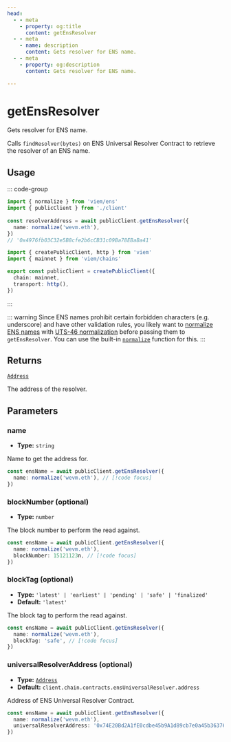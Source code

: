 ```yaml
---
head:
  - - meta
    - property: og:title
      content: getEnsResolver
  - - meta
    - name: description
      content: Gets resolver for ENS name.
  - - meta
    - property: og:description
      content: Gets resolver for ENS name.

---
```


# getEnsResolver

Gets resolver for ENS name.

Calls `findResolver(bytes)` on ENS Universal Resolver Contract to retrieve the resolver of an ENS name.

## Usage

::: code-group

```ts [example.ts]
import { normalize } from 'viem/ens'
import { publicClient } from './client'
 
const resolverAddress = await publicClient.getEnsResolver({
  name: normalize('wevm.eth'),
})
// '0x4976fb03C32e5B8cfe2b6cCB31c09Ba78EBaBa41'
```

```ts [client.ts]
import { createPublicClient, http } from 'viem'
import { mainnet } from 'viem/chains'

export const publicClient = createPublicClient({
  chain: mainnet,
  transport: http(),
})
```

:::

::: warning
Since ENS names prohibit certain forbidden characters (e.g. underscore) and have other validation rules, you likely want to [normalize ENS names](https://docs.ens.domains/contract-api-reference/name-processing#normalising-names) with [UTS-46 normalization](https://unicode.org/reports/tr46) before passing them to `getEnsResolver`. You can use the built-in [`normalize`](/docs/ens/utilities/normalize) function for this.
:::

## Returns

[`Address`](/docs/glossary/types#address)

The address of the resolver.

## Parameters

### name

- **Type:** `string`

Name to get the address for.

```ts
const ensName = await publicClient.getEnsResolver({
  name: normalize('wevm.eth'), // [!code focus]
})
```

### blockNumber (optional)

- **Type:** `number`

The block number to perform the read against.

```ts
const ensName = await publicClient.getEnsResolver({
  name: normalize('wevm.eth'),
  blockNumber: 15121123n, // [!code focus]
})
```

### blockTag (optional)

- **Type:** `'latest' | 'earliest' | 'pending' | 'safe' | 'finalized'`
- **Default:** `'latest'`

The block tag to perform the read against.

```ts
const ensName = await publicClient.getEnsResolver({
  name: normalize('wevm.eth'),
  blockTag: 'safe', // [!code focus]
})
```

### universalResolverAddress (optional)

- **Type:** [`Address`](/docs/glossary/types#address)
- **Default:** `client.chain.contracts.ensUniversalResolver.address`

Address of ENS Universal Resolver Contract.

```ts
const ensName = await publicClient.getEnsResolver({
  name: normalize('wevm.eth'),
  universalResolverAddress: '0x74E20Bd2A1fE0cdbe45b9A1d89cb7e0a45b36376', // [!code focus]
})
```
